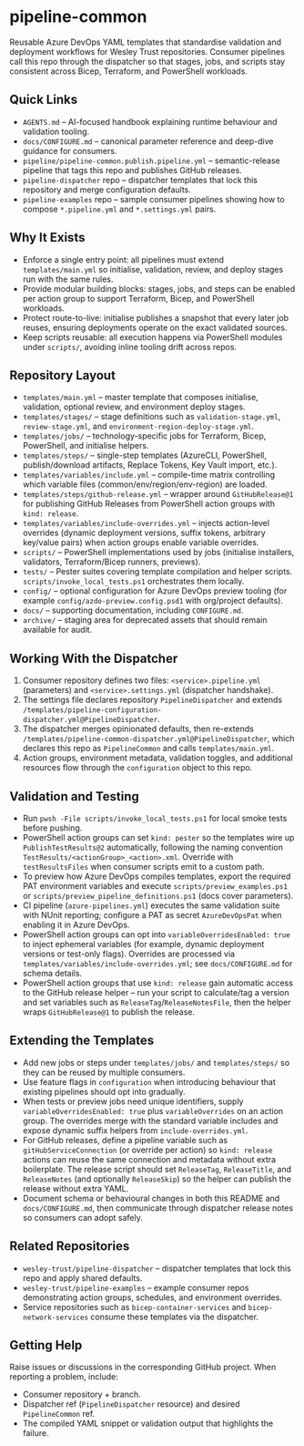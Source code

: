 # pipeline-common

Reusable Azure DevOps YAML templates that standardise validation and deployment workflows for Wesley Trust repositories. Consumer pipelines call this repo through the dispatcher so that stages, jobs, and scripts stay consistent across Bicep, Terraform, and PowerShell workloads.

## Quick Links
- `AGENTS.md` – AI-focused handbook explaining runtime behaviour and validation tooling.
- `docs/CONFIGURE.md` – canonical parameter reference and deep-dive guidance for consumers.
- `pipeline/pipeline-common.publish.pipeline.yml` – semantic-release pipeline that tags this repo and publishes GitHub releases.
- `pipeline-dispatcher` repo – dispatcher templates that lock this repository and merge configuration defaults.
- `pipeline-examples` repo – sample consumer pipelines showing how to compose `*.pipeline.yml` and `*.settings.yml` pairs.

## Why It Exists
- Enforce a single entry point: all pipelines must extend `templates/main.yml` so initialise, validation, review, and deploy stages run with the same rules.
- Provide modular building blocks: stages, jobs, and steps can be enabled per action group to support Terraform, Bicep, and PowerShell workloads.
- Protect route-to-live: initialise publishes a snapshot that every later job reuses, ensuring deployments operate on the exact validated sources.
- Keep scripts reusable: all execution happens via PowerShell modules under `scripts/`, avoiding inline tooling drift across repos.

## Repository Layout
- `templates/main.yml` – master template that composes initialise, validation, optional review, and environment deploy stages.
- `templates/stages/` – stage definitions such as `validation-stage.yml`, `review-stage.yml`, and `environment-region-deploy-stage.yml`.
- `templates/jobs/` – technology-specific jobs for Terraform, Bicep, PowerShell, and initialise helpers.
- `templates/steps/` – single-step templates (AzureCLI, PowerShell, publish/download artifacts, Replace Tokens, Key Vault import, etc.).
- `templates/variables/include.yml` – compile-time matrix controlling which variable files (common/env/region/env-region) are loaded.
- `templates/steps/github-release.yml` – wrapper around `GitHubRelease@1` for publishing GitHub Releases from PowerShell action groups with `kind: release`.
- `templates/variables/include-overrides.yml` – injects action-level overrides (dynamic deployment versions, suffix tokens, arbitrary key/value pairs) when action groups enable variable overrides.
- `scripts/` – PowerShell implementations used by jobs (initialise installers, validators, Terraform/Bicep runners, previews).
- `tests/` – Pester suites covering template compilation and helper scripts. `scripts/invoke_local_tests.ps1` orchestrates them locally.
- `config/` – optional configuration for Azure DevOps preview tooling (for example `config/azdo-preview.config.psd1` with org/project defaults).
- `docs/` – supporting documentation, including `CONFIGURE.md`.
- `archive/` – staging area for deprecated assets that should remain available for audit.

## Working With the Dispatcher
1. Consumer repository defines two files: `<service>.pipeline.yml` (parameters) and `<service>.settings.yml` (dispatcher handshake).
2. The settings file declares repository `PipelineDispatcher` and extends `/templates/pipeline-configuration-dispatcher.yml@PipelineDispatcher`.
3. The dispatcher merges opinionated defaults, then re-extends `/templates/pipeline-common-dispatcher.yml@PipelineDispatcher`, which declares this repo as `PipelineCommon` and calls `templates/main.yml`.
4. Action groups, environment metadata, validation toggles, and additional resources flow through the `configuration` object to this repo.

## Validation and Testing
- Run `pwsh -File scripts/invoke_local_tests.ps1` for local smoke tests before pushing.
- PowerShell action groups can set `kind: pester` so the templates wire up `PublishTestResults@2` automatically, following the naming convention `TestResults/<actionGroup>_<action>.xml`. Override with `testResultsFiles` when consumer scripts emit to a custom path.
- To preview how Azure DevOps compiles templates, export the required PAT environment variables and execute `scripts/preview_examples.ps1` or `scripts/preview_pipeline_definitions.ps1` (docs cover parameters).
- CI pipeline (`azure-pipelines.yml`) executes the same validation suite with NUnit reporting; configure a PAT as secret `AzureDevOpsPat` when enabling it in Azure DevOps.
- PowerShell action groups can opt into `variableOverridesEnabled: true` to inject ephemeral variables (for example, dynamic deployment versions or test-only flags). Overrides are processed via `templates/variables/include-overrides.yml`; see `docs/CONFIGURE.md` for schema details.
- PowerShell action groups that use `kind: release` gain automatic access to the GitHub release helper – run your script to calculate/tag a version and set variables such as `ReleaseTag`/`ReleaseNotesFile`, then the helper wraps `GitHubRelease@1` to publish the release.

## Extending the Templates
- Add new jobs or steps under `templates/jobs/` and `templates/steps/` so they can be reused by multiple consumers.
- Use feature flags in `configuration` when introducing behaviour that existing pipelines should opt into gradually.
- When tests or preview jobs need unique identifiers, supply `variableOverridesEnabled: true` plus `variableOverrides` on an action group. The overrides merge with the standard variable includes and expose dynamic suffix helpers from `include-overrides.yml`.
- For GitHub releases, define a pipeline variable such as `gitHubServiceConnection` (or override per action) so `kind: release` actions can reuse the same connection and metadata without extra boilerplate. The release script should set `ReleaseTag`, `ReleaseTitle`, and `ReleaseNotes` (and optionally `ReleaseSkip`) so the helper can publish the release without extra YAML.
- Document schema or behavioural changes in both this README and `docs/CONFIGURE.md`, then communicate through dispatcher release notes so consumers can adopt safely.

## Related Repositories
- `wesley-trust/pipeline-dispatcher` – dispatcher templates that lock this repo and apply shared defaults.
- `wesley-trust/pipeline-examples` – example consumer repos demonstrating action groups, schedules, and environment overrides.
- Service repositories such as `bicep-container-services` and `bicep-network-services` consume these templates via the dispatcher.

## Getting Help
Raise issues or discussions in the corresponding GitHub project. When reporting a problem, include:
- Consumer repository + branch.
- Dispatcher ref (`PipelineDispatcher` resource) and desired `PipelineCommon` ref.
- The compiled YAML snippet or validation output that highlights the failure.
